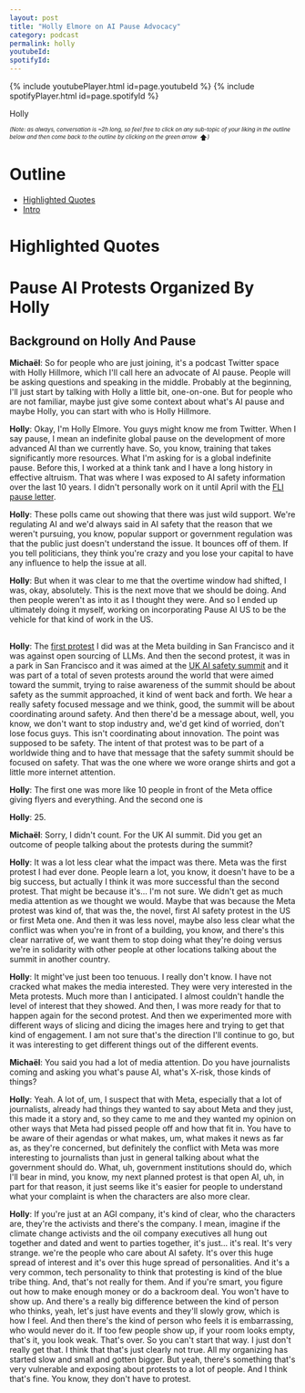 ```yaml
---
layout: post
title: "Holly Elmore on AI Pause Advocacy"
category: podcast
permalink: holly
youtubeId:
spotifyId:
---
```


{% include youtubePlayer.html id=page.youtubeId %}
{% include spotifyPlayer.html id=page.spotifyId %}

Holly

<sup><sub><i>(Note: as always, conversation is ~2h long, so feel free to click on any sub-topic of your liking in the outline below and then come back to the outline by clicking on the green arrow</i></sub></sup> ⬆<sup><sub><i>)</i></sub></sup>

# Outline

* [Highlighted Quotes](#highlighted-quotes)
* [Intro](#intro)

# Highlighted Quotes

# Pause AI Protests Organized By Holly

## Background on Holly And Pause

**Michaël**: So for people who are just joining, it's a podcast Twitter space with Holly Hillmore, which I'll call here an advocate of AI pause. People will be asking questions and speaking in the middle. Probably at the beginning, I'll just start by talking with Holly a little bit, one-on-one. But for people who are not familiar, maybe just give some context about what's AI pause and maybe Holly, you can start with who is Holly Hillmore.

**Holly**: Okay, I'm Holly Elmore. You guys might know me from Twitter. When I say pause, I mean an indefinite global pause on the development of more advanced AI than we currently have. So, you know, training that takes significantly more resources. What I'm asking for is a global indefinite pause. Before this, I worked at a think tank and I have a long history in effective altruism. That was where I was exposed to AI safety information over the last 10 years. I didn't personally work on it until April with the [FLI pause letter](https://futureoflife.org/open-letter/pause-giant-ai-experiments/).

**Holly**: These polls came out showing that there was just wild support. We're regulating AI and we'd always said in AI safety that the reason that we weren't pursuing, you know, popular support or government regulation was that the public just doesn't understand the issue. It bounces off of them. If you tell politicians, they think you're crazy and you lose your capital to have any influence to help the issue at all.

**Holly**: But when it was clear to me that the overtime window had shifted, I was, okay, absolutely. This is the next move that we should be doing. And then people weren't as into it as I thought they were. And so I ended up ultimately doing it myself, working on incorporating Pause AI US to be the vehicle for that kind of work in the US.

##

**Holly**: The [first protest](https://metaprotest.org/) I did was at the Meta building in San Francisco and it was against open sourcing of LLMs. And then the second protest, it was in a park in San Francisco and it was aimed at the [UK AI safety summit](https://www.aisafetysummit.gov.uk/) and it was part of a total of seven protests around the world that were aimed toward the summit, trying to raise awareness of the summit should be about safety as the summit approached, it kind of went back and forth. We hear a really safety focused message and we think, good, the summit will be about coordinating around safety. And then there'd be a message about, well, you know, we don't want to stop industry and, we'd get kind of worried, don't lose focus guys. This isn't coordinating about innovation. The point was supposed to be safety. The intent of that protest was to be part of a worldwide thing and to have that message that the safety summit should be focused on safety. That was the one where we wore orange shirts and got a little more internet attention.

**Holly**: The first one was more like 10 people in front of the Meta office giving flyers and everything. And the second one is

**Holly**: 25.

**Michaël**: Sorry, I didn't count. For the UK AI summit. Did you get an outcome of people talking about the protests during the summit?

**Holly**: It was a lot less clear what the impact was there. Meta was the first protest I had ever done. People learn a lot, you know, it doesn't have to be a big success, but actually I think it was more successful than the second protest. That might be because it's... I'm not sure. We didn't get as much media attention as we thought we would. Maybe that was because the Meta protest was kind of, that was the, the novel, first AI safety protest in the US or first Meta one. And then it was less novel, maybe also less clear what the conflict was when you're in front of a building, you know, and there's this clear narrative of, we want them to stop doing what they're doing versus we're in solidarity with other people at other locations talking about the summit in another country.

**Holly**: It might've just been too tenuous. I really don't know. I have not cracked what makes the media interested. They were very interested in the Meta protests. Much more than I anticipated. I almost couldn't handle the level of interest that they showed. And then, I was more ready for that to happen again for the second protest. And then we experimented more with different ways of slicing and dicing the images here and trying to get that kind of engagement. I am not sure that's the direction I'll continue to go, but it was interesting to get different things out of the different events.

**Michaël**: You said you had a lot of media attention. Do you have journalists coming and asking you what's pause AI, what's X-risk, those kinds of things?

**Holly**: Yeah. A lot of, um, I suspect that with Meta, especially that a lot of journalists, already had things they wanted to say about Meta and they just, this made it a story and, so they came to me and they wanted my opinion on other ways that Meta had pissed people off and how that fit in. You have to be aware of their agendas or what makes, um, what makes it news as far as, as they're concerned, but definitely the conflict with Meta was more interesting to journalists than just in general talking about what the government should do. What, uh, government institutions should do, which I'll bear in mind, you know, my next planned protest is that open AI, uh, in part for that reason, it just seems like it's easier for people to understand what your complaint is when the characters are also more clear.


**Holly**: If you're just at an AGI company, it's kind of clear, who the characters are, they're the activists and there's the company. I mean, imagine if the climate change activists and the oil company executives all hung out together and dated and went to parties together, it's just... it's real. It's very strange. we're the people who care about AI safety. It's over this huge spread of interest and it's over this huge spread of personalities. And it's a very common, tech personality to think that protesting is kind of the blue tribe thing. And, that's not really for them. And if you're smart, you figure out how to make enough money or do a backroom deal. You won't have to show up. And there's a really big difference between the kind of person who thinks, yeah, let's just have events and they'll slowly grow, which is how I feel. And then there's the kind of person who feels it is embarrassing, who would never do it. If too few people show up, if your room looks empty, that's it, you look weak. That's over. So you can't start that way. I just don't really get that. I think that that's just clearly not true. All my organizing has started slow and small and gotten bigger. But yeah, there's something that's very vulnerable and exposing about protests to a lot of people. And I think that's fine. You know, they don't have to protest.

